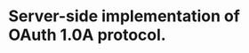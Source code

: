 Server-side implementation of OAuth 1.0A protocol.
==================================================


